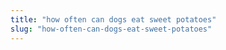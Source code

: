 ```yaml
---
title: "how often can dogs eat sweet potatoes"
slug: "how-often-can-dogs-eat-sweet-potatoes"
---
```


